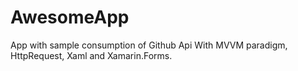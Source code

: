 # AwesomeApp
App with sample consumption of Github Api
With MVVM paradigm, HttpRequest, Xaml and Xamarin.Forms.
